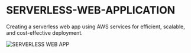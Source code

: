 # SERVERLESS-WEB-APPLICATION

Creating a serverless web app using AWS services for 
efficient, scalable, and cost-effective deployment.

![SERVERLESS WEB APP](https://github.com/kanjijadav/SERVERLESS-WEB-APPLICATION/assets/114801641/e192d9dd-4b7e-4382-97a8-c3bb4c13356e)
